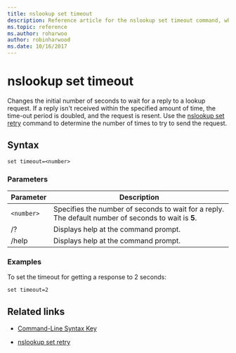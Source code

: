 ```yaml
---
title: nslookup set timeout
description: Reference article for the nslookup set timeout command, which changes the initial number of seconds to wait for a reply to a lookup request.
ms.topic: reference
ms.author: roharwoo
author: robinharwood
ms.date: 10/16/2017
---
```



# nslookup set timeout



Changes the initial number of seconds to wait for a reply to a lookup request. If a reply isn't received within the specified amount of time, the time-out period is doubled, and the request is resent. Use the [nslookup set retry](nslookup-set-retry.md) command to determine the number of times to try to send the request.

## Syntax

```
set timeout=<number>
```

### Parameters

| Parameter | Description |
| ---------- | ---------- |
| `<number>` | Specifies the number of seconds to wait for a reply. The default number of seconds to wait is **5**. |
| /? | Displays help at the command prompt. |
| /help | Displays help at the command prompt. |

### Examples

To set the timeout for getting a response to 2 seconds:

```
set timeout=2
```

## Related links

- [Command-Line Syntax Key](command-line-syntax-key.md)

- [nslookup set retry](nslookup-set-retry.md)
